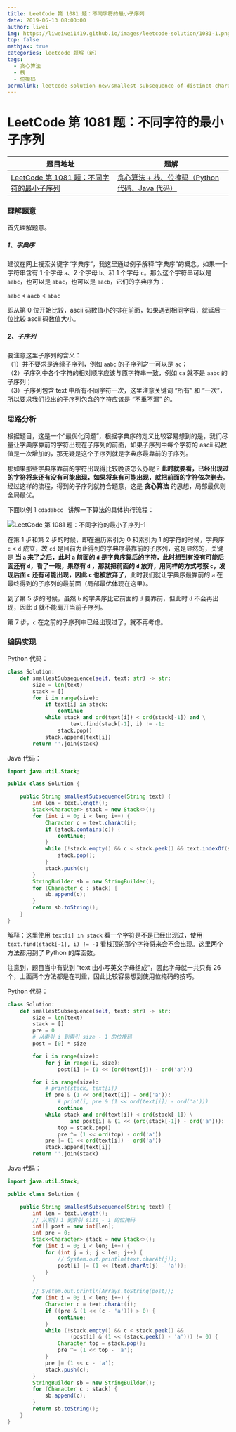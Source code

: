 ```yaml
---
title: LeetCode 第 1081 题：不同字符的最小子序列
date: 2019-06-13 08:00:00
author: liwei
img: https://liweiwei1419.github.io/images/leetcode-solution/1081-1.png
top: false
mathjax: true
categories: leetcode 题解（新）
tags:
  - 贪心算法
  - 栈
  - 位掩码
permalink: leetcode-solution-new/smallest-subsequence-of-distinct-characters
---
```


# LeetCode 第 1081 题：不同字符的最小子序列

| 题目地址                                                     | 题解                                                         |
| ------------------------------------------------------------ | ------------------------------------------------------------ |
| [LeetCode 第 1081 题：不同字符的最小子序列](https://leetcode-cn.com/problems/smallest-subsequence-of-distinct-characters/) | [贪心算法 + 栈、位掩码（Python 代码、Java 代码）](https://leetcode-cn.com/problems/smallest-subsequence-of-distinct-characters/solution/tan-xin-suan-fa-zhan-wei-yan-ma-python-dai-ma-java/) |

### 理解题意

首先理解题意。

##### 1、字典序

建议在网上搜索关键字“字典序”，我这里通过例子解释“字典序”的概念。如果一个字符串含有 1 个字母 `a`、2 个字母 `b`、和 1 个字母 `c`。那么这个字符串可以是 `aabc`，也可以是 `abac`，也可以是 `aacb`，它们的字典序为：

`aabc` < `aacb` < `abac`

即从第 0 位开始比较，ascii 码数值小的排在前面，如果遇到相同字母，就延后一位比较 ascii 码数值大小。

##### 2、子序列

要注意这里子序列的含义：  
（1）并不要求是连续子序列，例如 `aabc` 的子序列之一可以是 `ac`；  
（2）子序列中各个字符的相对顺序应该与原字符串一致，例如 `ca` 就不是 `aabc` 的子序列；  
（3）子序列包含 text 中所有不同字符一次，这里注意关键词 “所有” 和 “一次”，所以要求我们找出的子序列包含的字符应该是 “不重不漏” 的。

### 思路分析

根据题目，这是一个“最优化问题”，根据字典序的定义比较容易想到的是，我们尽量让字典序靠前的字符出现在子序列的前面，如果子序列中每个字符的 ascii 码数值是一次增加的，那无疑是这个子序列就是字典序最靠前的子序列。

那如果那些字典序靠前的字符出现得比较晚该怎么办呢？**此时就要看，已经出现过的字符将来还有没有可能出现，如果将来有可能出现，就把前面的字符依次删去**，经过这样的流程，得到的子序列就符合题意，这是 **贪心算法** 的思想，局部最优则全局最优。

下面以例 1 `cdadabcc ` 讲解一下算法的具体执行流程：


![LeetCode 第 1081 题：不同字符的最小子序列-1](https://liweiwei1419.github.io/images/leetcode-solution/1081-1.png)

在第 1 步和第  2 步的时候，即在遍历索引为 0 和索引为 1 的字符的时候，字典序 `c` < `d` 成立，故 `cd` 是目前为止得到的字典序最靠前的子序列，这是显然的，关键是 **当 `a` 来了之后，此时 `a` 前面的 `d` 是字典序靠后的字符，此时想到有没有可能后面还有 `d`，看了一眼，果然有 `d` ，那就把前面的 `d` 放弃，用同样的方式考察 `c`，发现后面 `c` 还有可能出现，因此 `c` 也被放弃了**，此时我们就让字典序最靠前的 `a` 在最终得到的子序列的最前面（局部最优体现在这里）。

到了第 5 步的时候，虽然 `b` 的字典序比它前面的 `d` 要靠前，但此时 `d` 不会再出现，因此 `d` 就不能离开当前子序列。

第 7 步，`c` 在之前的子序列中已经出现过了，就不再考虑。

### 编码实现

Python 代码：

```Python
class Solution:
    def smallestSubsequence(self, text: str) -> str:
        size = len(text)
        stack = []
        for i in range(size):
            if text[i] in stack:
                continue
            while stack and ord(text[i]) < ord(stack[-1]) and \
                    text.find(stack[-1], i) != -1:
                stack.pop()
            stack.append(text[i])
        return ''.join(stack)
```
Java 代码：

```Java
import java.util.Stack;

public class Solution {

    public String smallestSubsequence(String text) {
        int len = text.length();
        Stack<Character> stack = new Stack<>();
        for (int i = 0; i < len; i++) {
            Character c = text.charAt(i);
            if (stack.contains(c)) {
                continue;
            }
            while (!stack.empty() && c < stack.peek() && text.indexOf(stack.peek(), i) != -1) {
                stack.pop();
            }
            stack.push(c);
        }
        StringBuilder sb = new StringBuilder();
        for (Character c : stack) {
            sb.append(c);
        }
        return sb.toString();
    }
}
```

解释：这里使用 `text[i] in stack` 看一个字符是不是已经出现过，使用 `text.find(stack[-1], i) != -1` 看栈顶的那个字符将来会不会出现。这里两个方法都用到了 Python 的库函数。

注意到，题目当中有说到 “text 由小写英文字母组成”，因此字母就一共只有 26 个，上面两个方法都是在判重，因此比较容易想到使用位掩码的技巧。

Python 代码：

```Python
class Solution:
    def smallestSubsequence(self, text: str) -> str:
        size = len(text)
        stack = []
        pre = 0
        # 从索引 i 到索引 size - 1 的位掩码
        post = [0] * size

        for i in range(size):
            for j in range(i, size):
                post[i] |= (1 << (ord(text[j]) - ord('a')))

        for i in range(size):
            # print(stack, text[i])
            if pre & (1 << ord(text[i]) - ord('a')):
                # print(i, pre & (1 << ord(text[i]) - ord('a')))
                continue
            while stack and ord(text[i]) < ord(stack[-1]) \
                    and post[i] & (1 << (ord(stack[-1]) - ord('a'))):
                top = stack.pop()
                pre ^= (1 << ord(top) - ord('a'))
            pre |= (1 << ord(text[i]) - ord('a'))
            stack.append(text[i])
        return ''.join(stack)
```

Java 代码：

```Java
import java.util.Stack;

public class Solution {

    public String smallestSubsequence(String text) {
        int len = text.length();
        // 从索引 i 到索引 size - 1 的位掩码
        int[] post = new int[len];
        int pre = 0;
        Stack<Character> stack = new Stack<>();
        for (int i = 0; i < len; i++) {
            for (int j = i; j < len; j++) {
                // System.out.println(text.charAt(j));
                post[i] |= (1 << (text.charAt(j) - 'a'));
            }
        }

        // System.out.println(Arrays.toString(post));
        for (int i = 0; i < len; i++) {
            Character c = text.charAt(i);
            if ((pre & (1 << (c - 'a'))) > 0) {
                continue;
            }
            while (!stack.empty() && c < stack.peek() &&
                    (post[i] & (1 << (stack.peek() - 'a'))) != 0) {
                Character top = stack.pop();
                pre ^= (1 << top - 'a');
            }
            pre |= (1 << c - 'a');
            stack.push(c);
        }
        StringBuilder sb = new StringBuilder();
        for (Character c : stack) {
            sb.append(c);
        }
        return sb.toString();
    }
}
```



